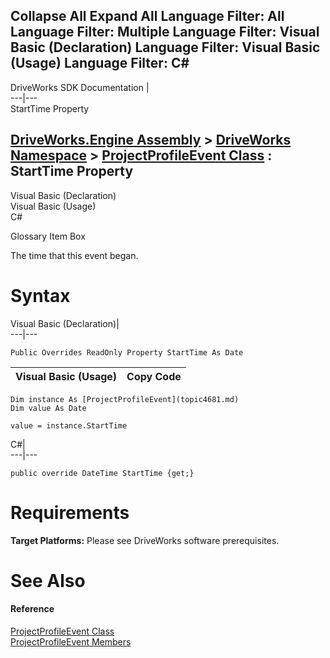        

 Collapse All Expand All  Language Filter: All  Language Filter: Multiple  Language Filter: Visual Basic (Declaration) Language Filter: Visual Basic (Usage) Language Filter: C#  
---  
DriveWorks SDK Documentation  |   
---|---  
StartTime Property   
  
[DriveWorks.Engine Assembly](topic2156.md) > [DriveWorks Namespace](topic2159.md) > [ProjectProfileEvent Class](topic4681.md) : StartTime Property  
---  
  
Visual Basic (Declaration)    
Visual Basic (Usage)    
C# 

Glossary Item Box

The time that this event began. 

# Syntax

Visual Basic (Declaration)|   
---|---  
      
    
    Public Overrides ReadOnly Property StartTime As Date  
  
Visual Basic (Usage)| Copy Code  
---|---  
      
    
    Dim instance As [ProjectProfileEvent](topic4681.md)
    Dim value As Date
     
    value = instance.StartTime  
  
C#|   
---|---  
      
    
    public override DateTime StartTime {get;}  
  
# Requirements

**Target Platforms:** Please see DriveWorks software prerequisites.

# See Also

#### Reference

[ProjectProfileEvent Class](topic4681.md)   
[ProjectProfileEvent Members](topic4682.md)


